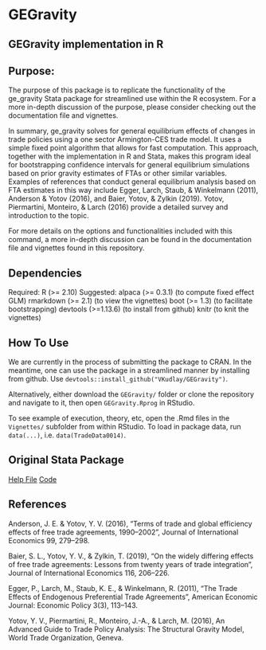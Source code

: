 # GEGravity
## GEGravity implementation in R

## Purpose:
The purpose of this package is to replicate the functionality of the ge_gravity Stata package for streamlined use within the R ecosystem. For a more in-depth discussion of the purpose, please consider checking out the documentation file and vignettes.

In summary, ge_gravity solves for general equilibrium effects of changes in trade policies using a one sector Armington-CES trade model. It uses a simple fixed point algorithm that allows for fast computation. This approach, together with the implementation in R and Stata, makes this program ideal for bootstrapping confidence intervals for general equilibrium simulations based on prior gravity estimates of FTAs or other similar variables. Examples of references that conduct general equilibrium analysis based on FTA estimates in this way include Egger, Larch, Staub, & Winkelmann (2011), Anderson & Yotov (2016), and Baier, Yotov, & Zylkin (2019). Yotov, Piermartini, Monteiro, & Larch (2016) provide a detailed survey and introduction to the topic.

For more details on the options and functionalities included with this command, a more in-depth discussion can be found in the documentation file and vignettes found in this repository.

## Dependencies
Required:
  R (>= 2.10)
Suggested:
  alpaca (>= 0.3.1)    (to compute fixed effect GLM)
  rmarkdown (>= 2.1)   (to view the vignettes)
  boot (>= 1.3)        (to facilitate bootstrapping)
  devtools (>=1.13.6)  (to install from github)
  knitr                (to knit the vignettes)

## How To Use
We are currently in the process of submitting the package to CRAN. In the meantime, one can use the package in a streamlined manner by installing from github. Use `devtools::install_github("VKudlay/GEGravity")`.

Alternatively, either download the `GEGravity/` folder or clone the repository and navigate to it, then open `GEGravity.Rprog` in RStudio.

To see example of execution, theory, etc, open the .Rmd files in the `Vignettes/` subfolder from within RStudio. To load in package data, run `data(...)`, i.e. `data(TradeData0014)`.

## Original Stata Package
[Help File](http://www.tomzylkin.com/uploads/4/1/0/4/41048809/help_file.pdf)
[Code](http://www.tomzylkin.com/uploads/4/1/0/4/41048809/ge_gravity.ado)

## References
Anderson, J. E. & Yotov, Y. V. (2016), “Terms of trade and global efficiency effects of free trade agreements, 1990–2002”, Journal of International Economics 99, 279–298.

Baier, S. L., Yotov, Y. V., & Zylkin, T. (2019), “On the widely differing effects of free trade agreements: Lessons from twenty years of trade integration”, Journal of International Economics 116, 206–226.

Egger, P., Larch, M., Staub, K. E., & Winkelmann, R. (2011), “The Trade Effects of Endogenous Preferential Trade Agreements”, American Economic Journal: Economic Policy 3(3), 113–143.

Yotov, Y. V., Piermartini, R., Monteiro, J.-A., & Larch, M. (2016), An Advanced Guide to Trade Policy Analysis:  The Structural Gravity Model, World Trade Organization, Geneva.
